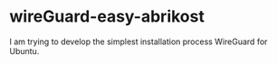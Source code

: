 # wireGuard-easy-abrikost
I am trying to develop the simplest installation process WireGuard for Ubuntu.
